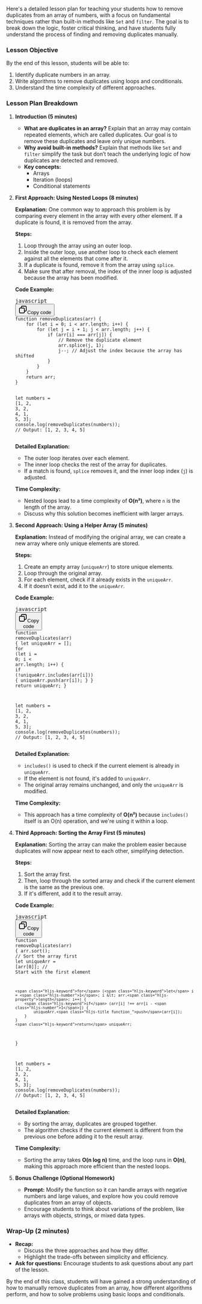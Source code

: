 

<p>Here's a detailed lesson plan for teaching your students how to remove duplicates from an array of numbers, with a focus on fundamental techniques rather than built-in methods like <code>Set</code> and <code>filter</code>. The goal is to break down the logic, foster critical thinking, and have students fully understand the process of finding and removing duplicates manually.</p><h3><strong>Lesson Objective</strong></h3><p>By the end of this lesson, students will be able to:</p><ol><li>Identify duplicate numbers in an array.</li><li>Write algorithms to remove duplicates using loops and conditionals.</li><li>Understand the time complexity of different approaches.</li></ol><h3><strong>Lesson Plan Breakdown</strong></h3><ol><li><p><strong>Introduction (5 minutes)</strong></p><ul><li><strong>What are duplicates in an array?</strong>
Explain that an array may contain repeated elements, which are called duplicates. Our goal is to remove these duplicates and leave only unique numbers.</li><li><strong>Why avoid built-in methods?</strong>
Explain that methods like <code>Set</code> and <code>filter</code> simplify the task but don’t teach the underlying logic of how duplicates are detected and removed.</li><li><strong>Key concepts:</strong><ul><li>Arrays</li><li>Iteration (loops)</li><li>Conditional statements</li></ul></li></ul></li><li><p><strong>First Approach: Using Nested Loops (8 minutes)</strong></p><p><strong>Explanation:</strong>
One common way to approach this problem is by comparing every element in the array with every other element. If a duplicate is found, it is removed from the array.</p><p><strong>Steps:</strong></p><ol><li>Loop through the array using an outer loop.</li><li>Inside the outer loop, use another loop to check each element against all the elements that come after it.</li><li>If a duplicate is found, remove it from the array using <code>splice</code>.</li><li>Make sure that after removal, the index of the inner loop is adjusted because the array has been modified.</li></ol><p><strong>Code Example:</strong></p><pre class="!overflow-visible"><div class="dark bg-gray-950 contain-inline-size rounded-md border-[0.5px] border-token-border-medium relative"><div class="flex items-center text-token-text-secondary bg-token-main-surface-secondary px-4 py-2 text-xs font-sans justify-between rounded-t-md h-9">javascript</div><div class="sticky top-9 md:top-[5.75rem]"><div class="absolute bottom-0 right-2 flex h-9 items-center"><div class="flex items-center rounded bg-token-main-surface-secondary px-2 font-sans text-xs text-token-text-secondary"><span class="" data-state="closed"><button class="flex gap-1 items-center py-1"><svg width="24" height="24" viewBox="0 0 24 24" fill="none" xmlns="http://www.w3.org/2000/svg" class="icon-sm"><path fill-rule="evenodd" clip-rule="evenodd" d="M7 5C7 3.34315 8.34315 2 10 2H19C20.6569 2 22 3.34315 22 5V14C22 15.6569 20.6569 17 19 17H17V19C17 20.6569 15.6569 22 14 22H5C3.34315 22 2 20.6569 2 19V10C2 8.34315 3.34315 7 5 7H7V5ZM9 7H14C15.6569 7 17 8.34315 17 10V15H19C19.5523 15 20 14.5523 20 14V5C20 4.44772 19.5523 4 19 4H10C9.44772 4 9 4.44772 9 5V7ZM5 9C4.44772 9 4 9.44772 4 10V19C4 19.5523 4.44772 20 5 20H14C14.5523 20 15 19.5523 15 19V10C15 9.44772 14.5523 9 14 9H5Z" fill="currentColor"></path></svg>Copy code</button></span></div></div></div><div class="overflow-y-auto p-4" dir="ltr"><code class="!whitespace-pre hljs language-javascript"><span class="hljs-keyword">function</span> <span class="hljs-title function_">removeDuplicates</span>(<span class="hljs-params">arr</span>) {
    <span class="hljs-keyword">for</span> (<span class="hljs-keyword">let</span> i = <span class="hljs-number">0</span>; i &lt; arr.<span class="hljs-property">length</span>; i++) {
        <span class="hljs-keyword">for</span> (<span class="hljs-keyword">let</span> j = i + <span class="hljs-number">1</span>; j &lt; arr.<span class="hljs-property">length</span>; j++) {
            <span class="hljs-keyword">if</span> (arr[i] === arr[j]) {
                <span class="hljs-comment">// Remove the duplicate element</span>
                arr.<span class="hljs-title function_">splice</span>(j, <span class="hljs-number">1</span>);
                j--; <span class="hljs-comment">// Adjust the index because the array has shifted</span>
            }
        }
    }
    <span class="hljs-keyword">return</span> arr;
}

<span class="hljs-keyword">let</span> numbers = [<span class="hljs-number">1</span>, <span class="hljs-number">2</span>, <span class="hljs-number">3</span>, <span class="hljs-number">2</span>, <span class="hljs-number">4</span>, <span class="hljs-number">1</span>, <span class="hljs-number">5</span>, <span class="hljs-number">3</span>];
<span class="hljs-variable language_">console</span>.<span class="hljs-title function_">log</span>(<span class="hljs-title function_">removeDuplicates</span>(numbers)); <span class="hljs-comment">// Output: [1, 2, 3, 4, 5]</span>
</code></div></div></pre><p><strong>Detailed Explanation:</strong></p><ul><li>The outer loop iterates over each element.</li><li>The inner loop checks the rest of the array for duplicates.</li><li>If a match is found, <code>splice</code> removes it, and the inner loop index (<code>j</code>) is adjusted.</li></ul><p><strong>Time Complexity:</strong></p><ul><li>Nested loops lead to a time complexity of <strong>O(n²)</strong>, where <code>n</code> is the length of the array.</li><li>Discuss why this solution becomes inefficient with larger arrays.</li></ul></li><li><p><strong>Second Approach: Using a Helper Array (5 minutes)</strong></p><p><strong>Explanation:</strong>
Instead of modifying the original array, we can create a new array where only unique elements are stored.</p><p><strong>Steps:</strong></p><ol><li>Create an empty array (<code>uniqueArr</code>) to store unique elements.</li><li>Loop through the original array.</li><li>For each element, check if it already exists in the <code>uniqueArr</code>.</li><li>If it doesn’t exist, add it to the <code>uniqueArr</code>.</li></ol><p><strong>Code Example:</strong></p><pre class="!overflow-visible"><div class="dark bg-gray-950 contain-inline-size rounded-md border-[0.5px] border-token-border-medium relative"><div class="flex items-center text-token-text-secondary bg-token-main-surface-secondary px-4 py-2 text-xs font-sans justify-between rounded-t-md h-9">javascript</div><div class="sticky top-9 md:top-[5.75rem]"><div class="absolute bottom-0 right-2 flex h-9 items-center"><div class="flex items-center rounded bg-token-main-surface-secondary px-2 font-sans text-xs text-token-text-secondary"><span class="" data-state="closed"><button class="flex gap-1 items-center py-1"><svg width="24" height="24" viewBox="0 0 24 24" fill="none" xmlns="http://www.w3.org/2000/svg" class="icon-sm"><path fill-rule="evenodd" clip-rule="evenodd" d="M7 5C7 3.34315 8.34315 2 10 2H19C20.6569 2 22 3.34315 22 5V14C22 15.6569 20.6569 17 19 17H17V19C17 20.6569 15.6569 22 14 22H5C3.34315 22 2 20.6569 2 19V10C2 8.34315 3.34315 7 5 7H7V5ZM9 7H14C15.6569 7 17 8.34315 17 10V15H19C19.5523 15 20 14.5523 20 14V5C20 4.44772 19.5523 4 19 4H10C9.44772 4 9 4.44772 9 5V7ZM5 9C4.44772 9 4 9.44772 4 10V19C4 19.5523 4.44772 20 5 20H14C14.5523 20 15 19.5523 15 19V10C15 9.44772 14.5523 9 14 9H5Z" fill="currentColor"></path></svg>Copy code</button></span></div></div></div><div class="overflow-y-auto p-4" dir="ltr"><code class="!whitespace-pre hljs language-javascript"><span class="hljs-keyword">function</span> <span class="hljs-title function_">removeDuplicates</span>(<span class="hljs-params">arr</span>) {
    <span class="hljs-keyword">let</span> uniqueArr = [];
    <span class="hljs-keyword">for</span> (<span class="hljs-keyword">let</span> i = <span class="hljs-number">0</span>; i &lt; arr.<span class="hljs-property">length</span>; i++) {
        <span class="hljs-keyword">if</span> (!uniqueArr.<span class="hljs-title function_">includes</span>(arr[i])) {
            uniqueArr.<span class="hljs-title function_">push</span>(arr[i]);
        }
    }
    <span class="hljs-keyword">return</span> uniqueArr;
}

<span class="hljs-keyword">let</span> numbers = [<span class="hljs-number">1</span>, <span class="hljs-number">2</span>, <span class="hljs-number">3</span>, <span class="hljs-number">2</span>, <span class="hljs-number">4</span>, <span class="hljs-number">1</span>, <span class="hljs-number">5</span>, <span class="hljs-number">3</span>];
<span class="hljs-variable language_">console</span>.<span class="hljs-title function_">log</span>(<span class="hljs-title function_">removeDuplicates</span>(numbers)); <span class="hljs-comment">// Output: [1, 2, 3, 4, 5]</span>
</code></div></div></pre><p><strong>Detailed Explanation:</strong></p><ul><li><code>includes()</code> is used to check if the current element is already in <code>uniqueArr</code>.</li><li>If the element is not found, it's added to <code>uniqueArr</code>.</li><li>The original array remains unchanged, and only the <code>uniqueArr</code> is modified.</li></ul><p><strong>Time Complexity:</strong></p><ul><li>This approach has a time complexity of <strong>O(n²)</strong> because <code>includes()</code> itself is an O(n) operation, and we're using it within a loop.</li></ul></li><li><p><strong>Third Approach: Sorting the Array First (5 minutes)</strong></p><p><strong>Explanation:</strong>
Sorting the array can make the problem easier because duplicates will now appear next to each other, simplifying detection.</p><p><strong>Steps:</strong></p><ol><li>Sort the array first.</li><li>Then, loop through the sorted array and check if the current element is the same as the previous one.</li><li>If it's different, add it to the result array.</li></ol><p><strong>Code Example:</strong></p><pre class="!overflow-visible"><div class="dark bg-gray-950 contain-inline-size rounded-md border-[0.5px] border-token-border-medium relative"><div class="flex items-center text-token-text-secondary bg-token-main-surface-secondary px-4 py-2 text-xs font-sans justify-between rounded-t-md h-9">javascript</div><div class="sticky top-9 md:top-[5.75rem]"><div class="absolute bottom-0 right-2 flex h-9 items-center"><div class="flex items-center rounded bg-token-main-surface-secondary px-2 font-sans text-xs text-token-text-secondary"><span class="" data-state="closed"><button class="flex gap-1 items-center py-1"><svg width="24" height="24" viewBox="0 0 24 24" fill="none" xmlns="http://www.w3.org/2000/svg" class="icon-sm"><path fill-rule="evenodd" clip-rule="evenodd" d="M7 5C7 3.34315 8.34315 2 10 2H19C20.6569 2 22 3.34315 22 5V14C22 15.6569 20.6569 17 19 17H17V19C17 20.6569 15.6569 22 14 22H5C3.34315 22 2 20.6569 2 19V10C2 8.34315 3.34315 7 5 7H7V5ZM9 7H14C15.6569 7 17 8.34315 17 10V15H19C19.5523 15 20 14.5523 20 14V5C20 4.44772 19.5523 4 19 4H10C9.44772 4 9 4.44772 9 5V7ZM5 9C4.44772 9 4 9.44772 4 10V19C4 19.5523 4.44772 20 5 20H14C14.5523 20 15 19.5523 15 19V10C15 9.44772 14.5523 9 14 9H5Z" fill="currentColor"></path></svg>Copy code</button></span></div></div></div><div class="overflow-y-auto p-4" dir="ltr"><code class="!whitespace-pre hljs language-javascript"><span class="hljs-keyword">function</span> <span class="hljs-title function_">removeDuplicates</span>(<span class="hljs-params">arr</span>) {
    arr.<span class="hljs-title function_">sort</span>(); <span class="hljs-comment">// Sort the array first</span>
    <span class="hljs-keyword">let</span> uniqueArr = [arr[<span class="hljs-number">0</span>]]; <span class="hljs-comment">// Start with the first element</span>

    <span class="hljs-keyword">for</span> (<span class="hljs-keyword">let</span> i = <span class="hljs-number">1</span>; i &lt; arr.<span class="hljs-property">length</span>; i++) {
        <span class="hljs-keyword">if</span> (arr[i] !== arr[i - <span class="hljs-number">1</span>]) {
            uniqueArr.<span class="hljs-title function_">push</span>(arr[i]);
        }
    }
    <span class="hljs-keyword">return</span> uniqueArr;
}

<span class="hljs-keyword">let</span> numbers = [<span class="hljs-number">1</span>, <span class="hljs-number">2</span>, <span class="hljs-number">3</span>, <span class="hljs-number">2</span>, <span class="hljs-number">4</span>, <span class="hljs-number">1</span>, <span class="hljs-number">5</span>, <span class="hljs-number">3</span>];
<span class="hljs-variable language_">console</span>.<span class="hljs-title function_">log</span>(<span class="hljs-title function_">removeDuplicates</span>(numbers)); <span class="hljs-comment">// Output: [1, 2, 3, 4, 5]</span>
</code></div></div></pre><p><strong>Detailed Explanation:</strong></p><ul><li>By sorting the array, duplicates are grouped together.</li><li>The algorithm checks if the current element is different from the previous one before adding it to the result array.</li></ul><p><strong>Time Complexity:</strong></p><ul><li>Sorting the array takes <strong>O(n log n)</strong> time, and the loop runs in <strong>O(n)</strong>, making this approach more efficient than the nested loops.</li></ul></li><li><p><strong>Bonus Challenge (Optional Homework)</strong></p><ul><li><strong>Prompt:</strong> Modify the function so it can handle arrays with negative numbers and large values, and explore how you could remove duplicates from an array of objects.</li><li>Encourage students to think about variations of the problem, like arrays with objects, strings, or mixed data types.</li></ul></li></ol><h3><strong>Wrap-Up (2 minutes)</strong></h3><ul><li><strong>Recap:</strong><ul><li>Discuss the three approaches and how they differ.</li><li>Highlight the trade-offs between simplicity and efficiency.</li></ul></li><li><strong>Ask for questions:</strong> Encourage students to ask questions about any part of the lesson.</li></ul><p>By the end of this class, students will have gained a strong understanding of how to manually remove duplicates from an array, how different algorithms perform, and how to solve problems using basic loops and conditionals.</p>